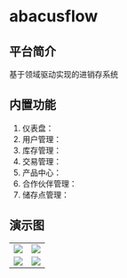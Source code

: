 # abacusflow

## 平台简介

基于领域驱动实现的进销存系统

## 内置功能

1.  仪表盘：
2.  用户管理：
3.  库存管理：
4.  交易管理：
5.  产品中心：
6.  合作伙伴管理：
7.  储存点管理：

## 演示图
<table>
    <tr>
        <td><img src="https://private-user-images.githubusercontent.com/198292660/458647189-98272286-b03e-45e3-b957-6adbd8c7ead1.png?jwt=eyJhbGciOiJIUzI1NiIsInR5cCI6IkpXVCJ9.eyJpc3MiOiJnaXRodWIuY29tIiwiYXVkIjoicmF3LmdpdGh1YnVzZXJjb250ZW50LmNvbSIsImtleSI6ImtleTUiLCJleHAiOjE3NTA4MTcxMDMsIm5iZiI6MTc1MDgxNjgwMywicGF0aCI6Ii8xOTgyOTI2NjAvNDU4NjQ3MTg5LTk4MjcyMjg2LWIwM2UtNDVlMy1iOTU3LTZhZGJkOGM3ZWFkMS5wbmc_WC1BbXotQWxnb3JpdGhtPUFXUzQtSE1BQy1TSEEyNTYmWC1BbXotQ3JlZGVudGlhbD1BS0lBVkNPRFlMU0E1M1BRSzRaQSUyRjIwMjUwNjI1JTJGdXMtZWFzdC0xJTJGczMlMkZhd3M0X3JlcXVlc3QmWC1BbXotRGF0ZT0yMDI1MDYyNVQwMjAwMDNaJlgtQW16LUV4cGlyZXM9MzAwJlgtQW16LVNpZ25hdHVyZT05ZmUyZmJkZTdmMWUzN2U4ZmViNTMzZDRjNjRmZmZiYjkxYWYzM2YxYTcwYmNhN2YwZWY0Y2U4MjBjNTVhOTZmJlgtQW16LVNpZ25lZEhlYWRlcnM9aG9zdCJ9.tKTDMLBBvvXU-Bft1YAqiK-0xuayNFnCJ9l_UOYaTdk"/></td>
        <td><img src="https://private-user-images.githubusercontent.com/198292660/458647191-4e6ecd20-31a9-424d-a075-317da567b2e7.png?jwt=eyJhbGciOiJIUzI1NiIsInR5cCI6IkpXVCJ9.eyJpc3MiOiJnaXRodWIuY29tIiwiYXVkIjoicmF3LmdpdGh1YnVzZXJjb250ZW50LmNvbSIsImtleSI6ImtleTUiLCJleHAiOjE3NTA4MTcxMDMsIm5iZiI6MTc1MDgxNjgwMywicGF0aCI6Ii8xOTgyOTI2NjAvNDU4NjQ3MTkxLTRlNmVjZDIwLTMxYTktNDI0ZC1hMDc1LTMxN2RhNTY3YjJlNy5wbmc_WC1BbXotQWxnb3JpdGhtPUFXUzQtSE1BQy1TSEEyNTYmWC1BbXotQ3JlZGVudGlhbD1BS0lBVkNPRFlMU0E1M1BRSzRaQSUyRjIwMjUwNjI1JTJGdXMtZWFzdC0xJTJGczMlMkZhd3M0X3JlcXVlc3QmWC1BbXotRGF0ZT0yMDI1MDYyNVQwMjAwMDNaJlgtQW16LUV4cGlyZXM9MzAwJlgtQW16LVNpZ25hdHVyZT0xM2UxNTZiNTI4Mjg1ZGJmZjA0ZTcxN2I1NWJiZmNkOWY1ZWFkZjdkN2Y5ZmFhYTZhNmE2MDgwODRmZjNiMjMzJlgtQW16LVNpZ25lZEhlYWRlcnM9aG9zdCJ9.V1H4YEU51HbNsAqv_F8Ynht831UFgwQyQYUv5I5PEyI"/></td>
    </tr>
    <tr>
        <td><img src="https://private-user-images.githubusercontent.com/198292660/458647188-9122213f-eac5-4271-b5a3-b24bf8b50082.png?jwt=eyJhbGciOiJIUzI1NiIsInR5cCI6IkpXVCJ9.eyJpc3MiOiJnaXRodWIuY29tIiwiYXVkIjoicmF3LmdpdGh1YnVzZXJjb250ZW50LmNvbSIsImtleSI6ImtleTUiLCJleHAiOjE3NTA4MTcxMDMsIm5iZiI6MTc1MDgxNjgwMywicGF0aCI6Ii8xOTgyOTI2NjAvNDU4NjQ3MTg4LTkxMjIyMTNmLWVhYzUtNDI3MS1iNWEzLWIyNGJmOGI1MDA4Mi5wbmc_WC1BbXotQWxnb3JpdGhtPUFXUzQtSE1BQy1TSEEyNTYmWC1BbXotQ3JlZGVudGlhbD1BS0lBVkNPRFlMU0E1M1BRSzRaQSUyRjIwMjUwNjI1JTJGdXMtZWFzdC0xJTJGczMlMkZhd3M0X3JlcXVlc3QmWC1BbXotRGF0ZT0yMDI1MDYyNVQwMjAwMDNaJlgtQW16LUV4cGlyZXM9MzAwJlgtQW16LVNpZ25hdHVyZT00ZThkNjgxMWNmM2U4MmEzZGFlYmVhMGQzNzk1Nzc2MWRiMDM4NzBlM2E4NTIyMDU4ZjllMWM3MTM5MzhlNzQwJlgtQW16LVNpZ25lZEhlYWRlcnM9aG9zdCJ9.rYwWhL1j2Bld6S1rSnxDaQ3tj-HR0ArN6DlXmSggULU"/></td>
        <td><img src="https://private-user-images.githubusercontent.com/198292660/458647190-36431ed3-fd0a-47ac-9642-2affef0c8a42.png?jwt=eyJhbGciOiJIUzI1NiIsInR5cCI6IkpXVCJ9.eyJpc3MiOiJnaXRodWIuY29tIiwiYXVkIjoicmF3LmdpdGh1YnVzZXJjb250ZW50LmNvbSIsImtleSI6ImtleTUiLCJleHAiOjE3NTA4MTcxMDMsIm5iZiI6MTc1MDgxNjgwMywicGF0aCI6Ii8xOTgyOTI2NjAvNDU4NjQ3MTkwLTM2NDMxZWQzLWZkMGEtNDdhYy05NjQyLTJhZmZlZjBjOGE0Mi5wbmc_WC1BbXotQWxnb3JpdGhtPUFXUzQtSE1BQy1TSEEyNTYmWC1BbXotQ3JlZGVudGlhbD1BS0lBVkNPRFlMU0E1M1BRSzRaQSUyRjIwMjUwNjI1JTJGdXMtZWFzdC0xJTJGczMlMkZhd3M0X3JlcXVlc3QmWC1BbXotRGF0ZT0yMDI1MDYyNVQwMjAwMDNaJlgtQW16LUV4cGlyZXM9MzAwJlgtQW16LVNpZ25hdHVyZT1mZmZmNGU3OGI3NzgyMWJiOTg2OTRlZTU4Yzg5ZGQ3MzMyZjg0NjEzNmY0MjFjYTZlZjI2MTlkZDBlZThmY2ViJlgtQW16LVNpZ25lZEhlYWRlcnM9aG9zdCJ9.7jOABkaSC9nc2LEEynbpvWh3nlCYRjYkfjBTB-anhjA"/></td>
    </tr>
</table>
